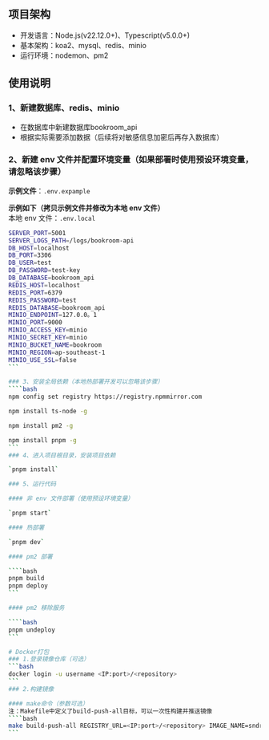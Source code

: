 ## 项目架构

- 开发语言：Node.js(v22.12.0+)、Typescript(v5.0.0+)
- 基本架构：koa2、mysql、redis、minio
- 运行环境：nodemon、pm2

## 使用说明

### 1、新建数据库、redis、minio

- 在数据库中新建数据库bookroom_api
- 根据实际需要添加数据（后续将对敏感信息加密后再存入数据库）

### 2、新建 env 文件并配置环境变量（如果部署时使用预设环境变量，请忽略该步骤）
**示例文件**：`.env.expample`

**示例如下（拷贝示例文件并修改为本地 env 文件）**  
本地 env 文件：`.env.local`
````bash
SERVER_PORT=5001
SERVER_LOGS_PATH=/logs/bookroom-api
DB_HOST=localhost
DB_PORT=3306
DB_USER=test
DB_PASSWORD=test-key
DB_DATABASE=bookroom_api
REDIS_HOST=localhost
REDIS_PORT=6379
REDIS_PASSWORD=test
REDIS_DATABASE=bookroom_api
MINIO_ENDPOINT=127.0.0。1
MINIO_PORT=9000
MINIO_ACCESS_KEY=minio
MINIO_SECRET_KEY=minio
MINIO_BUCKET_NAME=bookroom
MINIO_REGION=ap-southeast-1
MINIO_USE_SSL=false
```

### 3、安装全局依赖（本地热部署开发可以忽略该步骤）
````bash
npm config set registry https://registry.npmmirror.com

npm install ts-node -g

npm install pm2 -g

npm install pnpm -g
```
### 4、进入项目根目录，安装项目依赖

`pnpm install`

### 5、运行代码

#### 非 env 文件部署（使用预设环境变量）

`pnpm start`

#### 热部署

`pnpm dev` 

#### pm2 部署

````bash
pnpm build
pnpm deploy
```

#### pm2 移除服务

````bash
pnpm undeploy
```

# Docker打包
### 1.登录镜像仓库（可选）
```bash
docker login -u username <IP:port>/<repository>
```
### 2.构建镜像

#### make命令（参数可选）
注：Makefile中定义了build-push-all目标，可以一次性构建并推送镜像
````bash
make build-push-all REGISTRY_URL=<IP:port>/<repository> IMAGE_NAME=sndraw/bookroom-api IMAGE_VERISON=1.0.0
```